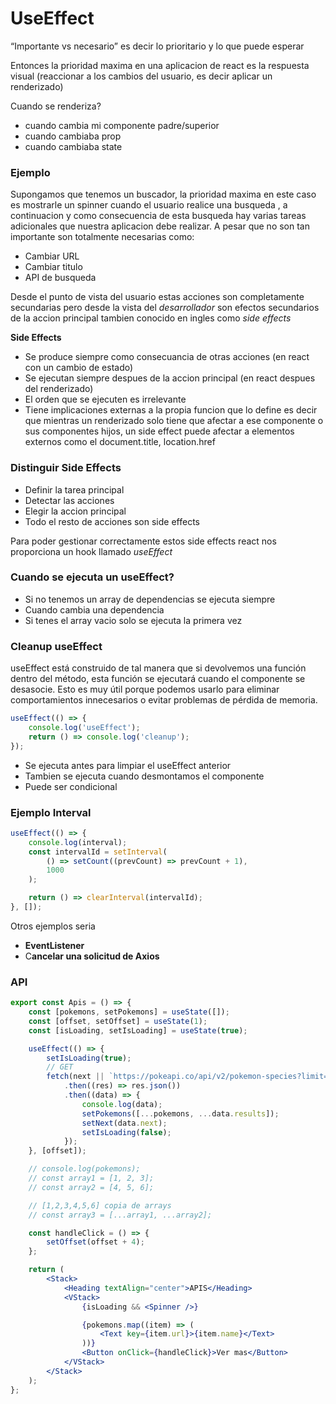 # UseEffect

“Importante vs necesario” es decir lo prioritario y lo que puede esperar

Entonces la prioridad maxima en una aplicacion de react es la respuesta visual (reaccionar a los cambios del usuario, es decir aplicar un renderizado)

Cuando se renderiza?

- cuando cambia mi componente padre/superior
- cuando cambiaba prop
- cuando cambiaba state

### Ejemplo

Supongamos que tenemos un buscador, la prioridad maxima en este caso es mostrarle un spinner cuando el usuario realice una busqueda , a continuacion y como consecuencia de esta busqueda hay varias tareas adicionales que nuestra aplicacion debe realizar. A pesar que no son tan importante son totalmente necesarias como:

- Cambiar URL
- Cambiar titulo
- API de busqueda

Desde el punto de vista del usuario estas acciones son completamente secundarias pero desde la vista del _desarrollador_ son efectos secundarios de la accion principal tambien conocido en ingles como _side effects_

**Side Effects**

- Se produce siempre como consecuancia de otras acciones (en react con un cambio de estado)
- Se ejecutan siempre despues de la accion principal (en react despues del renderizado)
- El orden que se ejecuten es irrelevante
- Tiene implicaciones externas a la propia funcion que lo define es decir que mientras un renderizado solo tiene que afectar a ese componente o sus componentes hijos, un side effect puede afectar a elementos externos como el document.title, location.href

### Distinguir Side Effects

- Definir la tarea principal
- Detectar las acciones
- Elegir la accion principal
- Todo el resto de acciones son side effects

Para poder gestionar correctamente estos side effects react nos proporciona un hook llamado _useEffect_

### Cuando se ejecuta un useEffect?

- Si no tenemos un array de dependencias se ejecuta siempre
- Cuando cambia una dependencia
- Si tenes el array vacio solo se ejecuta la primera vez

### Cleanup useEffect

useEffect está construido de tal manera que si devolvemos una función dentro del método, esta función se ejecutará cuando el componente se desasocie. Esto es muy útil porque podemos usarlo para eliminar comportamientos innecesarios o evitar problemas de pérdida de memoria.

```jsx
useEffect(() => {
	console.log('useEffect');
	return () => console.log('cleanup');
});
```

- Se ejecuta antes para limpiar el useEffect anterior
- Tambien se ejecuta cuando desmontamos el componente
- Puede ser condicional

### Ejemplo Interval

```jsx
useEffect(() => {
	console.log(interval);
	const intervalId = setInterval(
		() => setCount((prevCount) => prevCount + 1),
		1000
	);

	return () => clearInterval(intervalId);
}, []);
```

Otros ejemplos seria

- **EventListener**
- C**ancelar una solicitud de Axios**

### API

```jsx
export const Apis = () => {
	const [pokemons, setPokemons] = useState([]);
	const [offset, setOffset] = useState(1);
	const [isLoading, setIsLoading] = useState(true);

	useEffect(() => {
		setIsLoading(true);
		// GET
		fetch(next || `https://pokeapi.co/api/v2/pokemon-species?limit=3&offset=1`)
			.then((res) => res.json())
			.then((data) => {
				console.log(data);
				setPokemons([...pokemons, ...data.results]);
				setNext(data.next);
				setIsLoading(false);
			});
	}, [offset]);

	// console.log(pokemons);
	// const array1 = [1, 2, 3];
	// const array2 = [4, 5, 6];

	// [1,2,3,4,5,6] copia de arrays
	// const array3 = [...array1, ...array2];

	const handleClick = () => {
		setOffset(offset + 4);
	};

	return (
		<Stack>
			<Heading textAlign="center">APIS</Heading>
			<VStack>
				{isLoading && <Spinner />}

				{pokemons.map((item) => (
					<Text key={item.url}>{item.name}</Text>
				))}
				<Button onClick={handleClick}>Ver mas</Button>
			</VStack>
		</Stack>
	);
};
```
